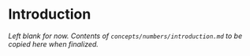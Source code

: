 # Introduction

_Left blank for now. Contents of `concepts/numbers/introduction.md` to be copied here when finalized._
